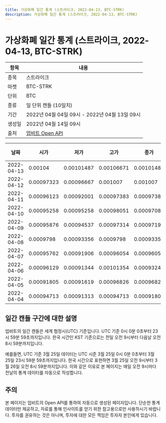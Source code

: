 ```yaml
---
title: 가상화폐 일간 통계 (스트라이크, 2022-04-13, BTC-STRK)
description: 가상화폐 일간 통계 (스트라이크, 2022-04-13, BTC-STRK)
---
```



가상화폐 일간 통계 (스트라이크, 2022-04-13, BTC-STRK)
===

|항목|내용|
|--|--|
|종목|스트라이크|
|마켓|BTC-STRK|
|단위|BTC|
|종류|일 단위 캔들 (10일치)|
|기간|2022년 04월 04일 09시 - 2022년 04월 13일 09시|
|생성일|2022년 04월 14일 09시|
|출처|[업비트 Open API](https://docs.upbit.com)|


|날짜|시가|저가|고가|종가|비고|
|--|--|--|--|--|--|
|2022-04-13|0.00104|0.00101487|0.00106671|0.00101487|    |
|2022-04-12|0.00097323|0.00096667|0.001007|0.001007|    |
|2022-04-11|0.00096123|0.00092001|0.00097383|0.00097383|    |
|2022-04-10|0.00095258|0.00095258|0.00098051|0.00097083|    |
|2022-04-09|0.00095876|0.00094537|0.00097314|0.00097191|    |
|2022-04-08|0.0009798|0.00093356|0.0009798|0.00093356|    |
|2022-04-07|0.00095762|0.00091906|0.00096054|0.00096054|    |
|2022-04-06|0.00096129|0.00091344|0.00101354|0.00093246|    |
|2022-04-05|0.00091805|0.00091619|0.00096826|0.00096826|    |
|2022-04-04|0.00094713|0.00091313|0.00094713|0.00091805|    |


일간 캔들 구간에 대한 설명
---


업비트의 일간 캔들은 세계 협정시(UTC) 기준입니다. 
UTC 기준 0시 0분 0초부터 23시 59분 59초까지입니다. 
한국 시간인 KST 기준으로는 전일 오전 9시부터 다음날 오전 8시 59분까지입니다. 


예를들면, UTC 기준 3월 25일 데이터는 UTC 시준 3월 25일 0시 0분 0초부터 3월 25일 23시 59분 59초까지입니다. 
한국 시간으로 표현하면 3월 25일 오전 9시부터 3월 26일 오전 8시 59분까지입니다. 
이와 같은 이유로 본 페이지는 매일 오전 9시마다 전날의 통계 데이터를 자동으로 작성합니다. 


주의
---


본 페이지는 업비트의 Open API를 통하여 자동으로 생성된 페이지입니다. 
단순한 통계 데이터만 제공하고, 자료를 통해 인사이트를 얻기 위한 참고용으로만 사용하시기 바랍니다. 
투자를 권유하는 것은 아니며, 투자에 대한 모든 책임은 투자자 본인에게 있습니다. 
